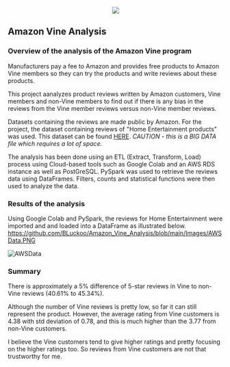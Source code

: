 <p align="center">
<image src="https://user-images.githubusercontent.com/82583576/129462078-923766d8-b765-4038-a86d-364b4faf586c.png"
</p>


## **Amazon Vine Analysis**
  
### Overview of the analysis of the Amazon Vine program ###  

Manufacturers pay a fee to Amazon and provides free products to Amazon Vine members so they can try the products and write reviews about these products.

This project aanalyzes product reviews written by Amazon customers, Vine members and non-Vine members to find out if there is any bias in the reviews from the Vine member reviews versus non-Vine member reviews.  
  
Datasets containing the reviews are made public by Amazon. For the project, the dataset containing reviews of "Home Entertainment products" was used. 
This dataset can be found [HERE](https://s3.amazonaws.com/amazon-reviews-pds/tsv/amazon_reviews_us_Home_Entertainment_v1_00.tsv.gz). *CAUTION - this is a BIG DATA file which requires a lot of space.*

The analysis has been done using an ETL (Extract, Transform, Load) process using Cloud-based tools such as Google Colab and an AWS RDS instance as well as PostGreSQL. 
PySpark was used to retrieve the reviews data using DataFrames. Filters, counts and statistical functions were then used to analyze the data.   
  

### Results of the analysis ###  

Using Google Colab and PySpark, the reviews for Home Entertainment were imported and and loaded into a DataFrame as illustrated below.
https://github.com/BLuckoo/Amazon_Vine_Analysis/blob/main/Images/AWSData.PNG   

![AWSData](https://user-images.githubusercontent.com/82583576/129478139-2a41f3ae-0825-41e6-93a3-7f50b364558e.PNG)
  
  
  
  
### Summary ###
  
There is approximately a 5% difference of 5-star reviews in Vine to non-Vine reviews (40.61% to 45.34%).

Although the number of Vine reviews is pretty low, so far it can still represent the product. However, the average rating from Vine customers is 4.38 with std deviation of 0.78, and this is much higher than the 3.77 from non-Vine customers.

I believe the Vine customers tend to give higher ratings and pretty focusing on the higher ratings too. So reviews from Vine customers are not that trustworthy for me.
